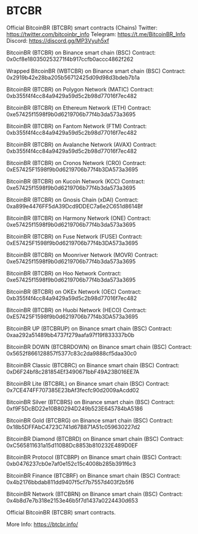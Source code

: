 # BTCBR
Official BitcoinBR (BTCBR) smart contracts (Chains)
Twitter: https://twitter.com/bitcoinbr_info
Telegram: https://t.me/BitcoinBR_Info
Discord: https://discord.gg/MP3Vyuh5xf

BitcoinBR (BTCBR) on Binance smart chain (BSC)
Contract: 0x0cf8e180350253271f4b917ccfb0accc4862f262

Wrapped BitcoinBR (WBTCBR) on Binance smart chain (BSC)
Contract: 0x2919b42e28ba205b56712425d09d98d3bdeb7b1a

BitcoinBR (BTCBR) on Polygon Network (MATIC)
Contract: 0xb355f4f4cc84a9429a59d5c2b98d77016f7ec482

BitcoinBR (BTCBR) on Ethereum Network (ETH)
Contract: 0xe57425f1598f9b0d6219706b77f4b3da573a3695

BitcoinBR (BTCBR) on Fantom Network (FTM)
Contract: 0xb355f4f4cc84a9429a59d5c2b98d77016f7ec482

BitcoinBR (BTCBR) on Avalanche Network (AVAX)
Contract: 0xb355f4f4cc84a9429a59d5c2b98d77016f7ec482

BitcoinBR (BTCBR) on Cronos Network (CRO)
Contract: 0xE57425F1598f9b0d6219706b77f4b3DA573a3695

BitcoinBR (BTCBR) on Kucoin Network (KCC)
Contract: 0xe57425f1598f9b0d6219706b77f4b3da573a3695

BitcoinBR (BTCBR) on Gnosis Chain (xDAI)
Contract: 0xa899e4476FF5dA39Dcd9DDEC7a6e2C651d8614Bf

BitcoinBR (BTCBR) on Harmony Network (ONE)
Contract: 0xe57425f1598f9b0d6219706b77f4b3da573a3695

BitcoinBR (BTCBR) on Fuse Network (FUSE)
Contract: 0xE57425F1598f9b0d6219706b77f4b3DA573a3695

BitcoinBR (BTCBR) on Moonriver Network (MOVR)
Contract: 0xe57425f1598f9b0d6219706b77f4b3da573a3695

BitcoinBR (BTCBR) on Hoo Network
Contract: 0xe57425f1598f9b0d6219706b77f4b3da573a3695

BitcoinBR (BTCBR) on OKEx Network (OEC)
Contract: 0xb355f4f4cc84a9429a59d5c2b98d77016f7ec482

BitcoinBR (BTCBR) on Huobi Network (HECO)
Contract: 0xE57425F1598f9b0d6219706b77f4b3DA573a3695

BitcoinBR UP (BTCBRUP) on Binance smart chain (BSC)
Contract: 0xaa292a51489bb4737f279aafa97f19f833337b0b

BitcoinBR DOWN (BTCBRDOWN) on Binance smart chain (BSC)
Contract: 0x5652f866128857f5377c83c2da9888cf5daa30c0

BitcoinBR Classic (BTCBRC) on Binance smart chain (BSC)
Contract: 0xD6F24bf8c281854Ef3490671bbF49A23B016EE7A

BitcoinBR Lite (BTCBRL) on Binance smart chain (BSC)
Contract: 0x7CE474FF707385E23bAf3fecfc90d2009aAcdd02

BitcoinBR Silver (BTCBRS) on Binance smart chain (BSC)
Contract: 0xf9F5DcBD22e10B80294D249b523E645784bA5186

BitcoinBR Gold (BTCBRG) on Binance smart chain (BSC)
Contract: 0x18b5DFFAbC4723C741d67B871A51c059630227d2

BitcoinBR Diamond (BTCBRD) on Binance smart chain (BSC)
Contract: 0xC565811631a15d110B8Dc8853b810232E489D0EF

BitcoinBR Protocol (BTCBRP) on Binance smart chain (BSC)
Contract: 0xb0476237cb0e7af0e152c15c4008b285b391f6c3

BitcoinBR Finance (BTCBRF) on Binance smart chain (BSC)
Contract: 0x4b2176bbdab811dd9407f5cf7b7557d403f2b5f6

BitcoinBR Network (BTCBRN) on Binance smart chain (BSC)
Contract: 0x4b8d7e7b318e2153e46b5f7d1437a0224430d653

Official BitcoinBR (BTCBR) smart contracts.

More Info: https://btcbr.info/
